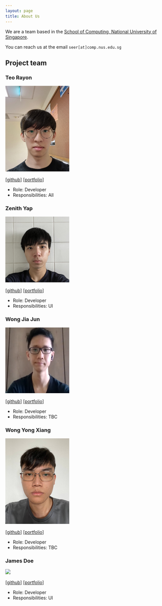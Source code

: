 ```yaml
---
layout: page
title: About Us
---
```


We are a team based in the [School of Computing, National University of Singapore](http://www.comp.nus.edu.sg).

You can reach us at the email `seer[at]comp.nus.edu.sg`

## Project team

### Teo Rayon

<img src="images/noyaroet.png" width="200px">

[[github](https://github.com/NoyaRoeT)]
[[portfolio](team/noyaroet.md)]

* Role: Developer
* Responsibilities: All

### Zenith Yap

<img src="images/zenithyap.png" width="200px">

[[github](https://github.com/zenithyap)]
[[portfolio](team/zenithyap.md)]

* Role: Developer
* Responsibilities: UI

### Wong Jia Jun

<img src="images/Wong-Jia-Jun.png" width="200px">

[[github](http://github.com/Wong-Jia-Jun)]
[[portfolio](team/Wong-Jia-Jun.md)]

* Role: Developer
* Responsibilities: TBC
### Wong Yong Xiang

<img src="images/wongyx.png" width="200px">

[[github](http://github.com/wongyx)]
[[portfolio](team/wongyx.md)]

* Role: Developer
* Responsibilities: TBC

### James Doe

<img src="images/johndoe.png" width="200px">

[[github](http://github.com/johndoe)]
[[portfolio](team/johndoe.md)]

* Role: Developer
* Responsibilities: UI
